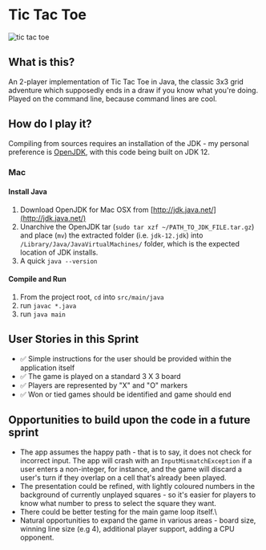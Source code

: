 # Tic Tac Toe

![tic tac toe](https://media.giphy.com/media/26tk0YANPbTyjyJ4Q/giphy.gif)

## What is this?

An 2-player implementation of Tic Tac Toe in Java, the classic 3x3 grid adventure which supposedly ends in a draw if you know what you're doing. Played on the command line, because command lines are cool. 

## How do I play it? 

Compiling from sources requires an installation of the JDK - my personal preference is [OpenJDK](https://openjdk.java.net/), with this code being built on JDK 12. 

### Mac

#### Install Java

1.  Download OpenJDK for Mac OSX from  [http://jdk.java.net/](http://jdk.java.net/)
2.  Unarchive the OpenJDK tar (`sudo tar xzf ~/PATH_TO_JDK_FILE.tar.gz`) and place (`mv`) the extracted folder (i.e.  `jdk-12.jdk`) into  `/Library/Java/JavaVirtualMachines/`  folder, which is the expected location of JDK installs.
3. A quick `java --version`

#### Compile and Run

1. From the project root, `cd` into `src/main/java` 
2. run `javac *.java`
3. run `java main`

## User Stories in this Sprint

- ✅ Simple instructions for the user should be provided within the application itself
- ✅ The game is played on a standard 3 X 3 board  
- ✅ Players are represented by "X" and "O" markers  
- ✅ Won or tied games should be identified and game should end

## Opportunities to build upon the code in a future sprint

* The app assumes the happy path - that is to say, it does not check for incorrect input. The app will crash with an `InputMismatchException` if a user enters a non-integer, for instance, and the game will discard a user's turn if they overlap on a cell that's already been played.
* The presentation could be refined, with lightly coloured numbers in the background of currently unplayed squares - so it's easier for players to know what number to press to select the square they want. 
* There could be better testing for the main game loop itself.\
* Natural opportunities to expand the game in various areas - board size, winning line size (e.g 4), additional player support, adding a CPU opponent.
